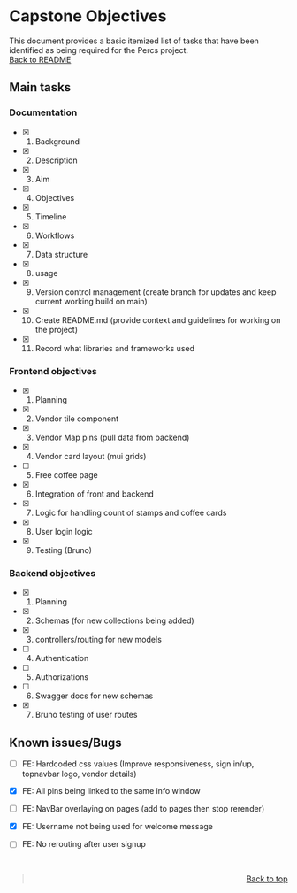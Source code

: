 # Capstone Objectives
This document provides a basic itemized list of tasks that have been identified as being required for the Percs project.
</br>
[Back to README](/Documents/Word-PDF/README.md)
## Main tasks
### Documentation
- [x] 1. Background
- [x] 2. Description
- [x] 3. Aim
- [x] 4. Objectives
- [x] 5. Timeline
- [x] 6. Workflows
- [x] 7. Data structure
- [x] 8. usage
- [x] 9. Version control management (create branch for updates and keep current working build on main)
- [x] 10. Create README.md (provide context and guidelines for working on the project)
- [x] 11. Record what libraries and frameworks used


### Frontend objectives
- [x] 1. Planning
- [x] 2. Vendor tile component
- [x] 3. Vendor Map pins (pull data from backend)
- [x] 4. Vendor card layout (mui grids)
- [ ] 5. Free coffee page
- [x] 6. Integration of front and backend
- [x] 7. Logic for handling count of stamps and coffee cards
- [x] 8. User login logic
- [x] 9. Testing (Bruno)



### Backend objectives
- [x] 1. Planning
- [x] 2. Schemas (for new collections being added)
- [x] 3. controllers/routing for new models
- [ ] 4. Authentication
- [ ] 5. Authorizations
- [ ] 6. Swagger docs for new schemas
- [x] 7. Bruno testing of user routes

<!-- FE: Frontend issue, BE: Backend issue -->
## Known issues/Bugs
- [ ] FE: Hardcoded css values (Improve responsiveness, sign in/up, topnavbar logo, vendor details)
- [x] FE: All pins being linked to the same info window
- [ ] FE: NavBar overlaying on pages (add to pages then stop rerender) 
- [x] FE: Username not being used for welcome message
- [ ] FE: No rerouting after user signup


</br>

<div style="text-align: right;">


> [Back to top](#)

</div>